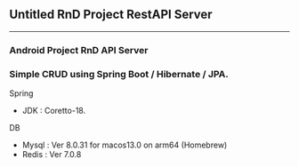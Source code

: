 ## Untitled RnD Project RestAPI Server

----------------

### Android Project RnD API Server

### Simple CRUD using Spring Boot / Hibernate / JPA.   

Spring
- JDK : Coretto-18.  

DB
- Mysql : Ver 8.0.31 for macos13.0 on arm64 (Homebrew)
- Redis : Ver 7.0.8
